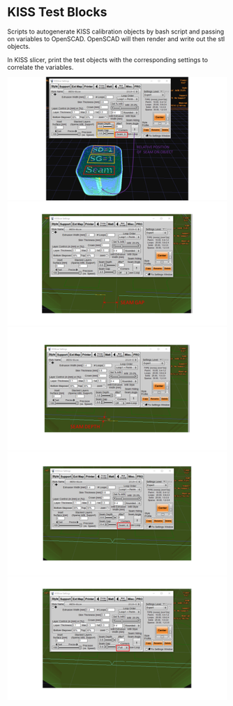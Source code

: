 # KISS Test Blocks

Scripts to autogenerate KISS calibration objects by bash script and passing on variables to OpenSCAD. OpenSCAD will then render and write out the stl objects. 

In KISS slicer, print the test objects with the corresponding settings to correlate the variables.   

![Overview](https://github.com/nionio6915/KISS-Test-Blocks/blob/master/Pics/Slide1.PNG)
![Seam Depth](https://github.com/nionio6915/KISS-Test-Blocks/blob/master/Pics/Slide2.PNG)
![Seam Gap](https://github.com/nionio6915/KISS-Test-Blocks/blob/master/Pics/Slide3.PNG)
![Seam Join](https://github.com/nionio6915/KISS-Test-Blocks/blob/master/Pics/Slide4.PNG)
![Seam Full](https://github.com/nionio6915/KISS-Test-Blocks/blob/master/Pics/Slide5.PNG)
